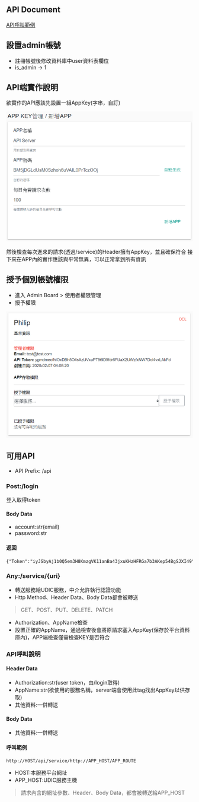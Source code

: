 ## API Document
[API呼叫範例](https://documenter.getpostman.com/view/981584/SWTG6bHK?version=latest)

## 設置admin帳號
- 註冊帳號後修改資料庫中user資料表欄位
- is_admin -> 1

## API端實作說明
欲實作的API應該先設置一組AppKey(字串，自訂)

<img src="https://github.com/p208p2002/forward-base-api-manager/blob/master/md_imgs/api_reg.png" alt="api_reg" width="550" srcset="">

然後檢查每次進來的請求(透過/service)的Header擁有AppKey，並且確保符合
接下來在APP內的實作應該與平常無異，可以正常拿到所有資訊

## 授予個別帳號權限
- 進入 Admin Board > 使用者權限管理
- 授予權限
<img src="https://github.com/p208p2002/forward-base-api-manager/blob/master/md_imgs/user_auth.png" alt="user_auth" width="550" srcset="">

## 可用API
- API Prefix: /api
### Post:/login
登入取得token
#### Body Data
- account:str(email)
- password:str
#### 返回
```
{"Token":"iyJSbyAj1b0Q5em3H8KmzgVK11anBa43jxuKHzHFRGa7b3AKep54BgSJXI49"}
```

### Any:/service/{uri}
- 轉送服務給UDIC服務，中介允許執行認證功能
- Http Method、Header Data、Body Data都會被轉送
> GET、POST、PUT、DELETE、PATCH
- Authorization、AppName檢查
- 設置正確的AppName，通過檢查後會將原請求塞入AppKey(保存於平台資料庫內)，APP端檢查僅需檢查KEY是否符合
### API呼叫說明
#### Header Data
- Authorization:str(user token，由/login取得)
- AppName:str(欲使用的服務名稱，server端會使用此tag找出AppKey以供存取)
- 其他資料:一併轉送

#### Body Data
- 其他資料:一併轉送

#### 呼叫範例
```
http://HOST/api/service/http://APP_HOST/APP_ROUTE
```
- HOST:本服務平台網址
- APP_HOST:UDIC服務主機
> 請求內含的網址參數、Header、Body Data，都會被轉送給APP_HOST